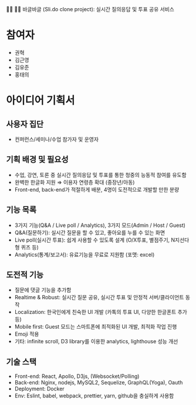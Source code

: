 🙋‍♀️ 🙋‍♂️  바글바글 (Sli.do clone project): 실시간 질의응답 및 투표 공유 서비스

# 참여자 
* 권혁 
* 김근영
* 김유준
* 홍태의

# 아이디어 기획서
## 사용자 집단
-	컨퍼런스/세미나/수업 참가자 및 운영자

## 기획 배경 및 필요성
-	수업, 강연, 토론 중 실시간 질의응답 및 투표를 통한 청중의 능동적 참여를 유도함
-	완벽한 한글화 지원 ⇒ 이용자 연령층 확대 (중장년/아동)
-	Front-end, back-end가 적절하게 배분, 4명이 도전적으로 개발할 만한 분량

## 기능 목록
-	3가지 기능(Q&A / Live poll / Analytics), 3가지 모드(Admin / Host / Guest)
-	Q&A(질문하기): 실시간 질문을 할 수 있고, 좋아요를 누를 수 있는 화면
-	Live poll(실시간 투표): 쉽게 사용할 수 있도록 설계 (O/X투표, 별점주기, N지선다형 퀴즈 등)
-	Analytics(통계/보고서): 유료기능을 무료로 지원함 (포맷: excel)

## 도전적 기능
-	질문에 댓글 기능을 추가함
- Realtime & Robust: 실시간 질문 공유, 실시간 투표 및 안정적 서버/클라이언트 동작
-	Localization: 한국인에게 친숙한 UI 개발 (카톡의 투표 UI, 다양한 한글폰트 추가 등)
-	Mobile first: Guest 모드는 스마트폰에 최적화된 UI 개발, 최적화 작업 진행
-	Emoji 적용
-	기타: infinite scroll, D3 library를 이용한 analytics, lighthouse 성능 개선

## 기술 스택
-	Front-end: React, Apollo, D3js, (Websocket/Polling)
-	Back-end: Nginx, nodejs, MySQL2, Sequelize, GraphQL(Yoga), Oauth
-	Deployment: Docker
-	Env: Eslint, babel, webpack, prettier, yarn, github을 충실하게 사용함

